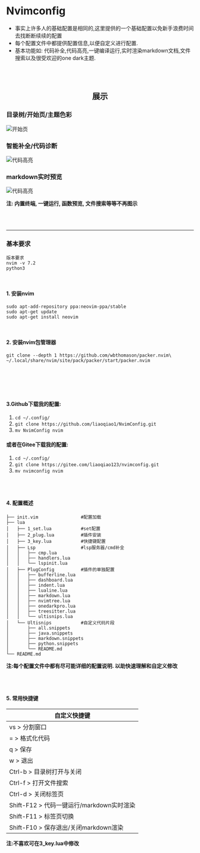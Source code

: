 # Nvimconfig

- 事实上许多人的基础配置是相同的,这里提供的一个基础配置以免新手浪费时间去找断断续续的配置
- 每个配置文件中都提供配置信息,以便自定义进行配置.
- 基本功能如: 代码补全,代码高亮,一键编译运行,实时渲染markdown文档,文件搜索以及很受欢迎的one dark主题.

<br><br>

<h2 align="center"> 展示 </h2>

### 目录树/开始页/主题色彩

![开始页](https://gitee.com/liaoqiao123/file_code/raw/master/images/b.png)

### 智能补全/代码诊断

![代码高亮](https://gitee.com/liaoqiao123/file_code/raw/master/images/a.png)

### markdown实时预览

![代码高亮](https://gitee.com/liaoqiao123/file_code/raw/master/images/c.png)

<b>注: 内置终端, 一键运行, 函数预览, 文件搜索等等不再图示</b>

<br><br><hr>
 
### 基本要求

```
版本要求
nvim -v 7.2
python3
```

<br> 


#### 1. 安装nvim
```
sudo apt-add-repository ppa:neovim-ppa/stable
sudo apt-get update
sudo apt-get install neovim
```
<br> 


#### 2. 安装nvim包管理器
```
git clone --depth 1 https://github.com/wbthomason/packer.nvim\ 
~/.local/share/nvim/site/pack/packer/start/packer.nvim
```
<br><br>

<br> 

#### 3.Github下载我的配置:
1. `cd ~/.config/`
2. `git clone https://github.com/liaoqiao1/NvimConfig.git`
3. `mv NvimConfig nvim`

#### 或者在Gitee下载我的配置:
1. `cd ~/.config/`
2. `git clone https://gitee.com/liaoqiao123/nvimconfig.git`
3. `mv nvimconfig nvim`

<br><br>


#### 4. 配置概述
```
├── init.vim                #配置加载
├── lua
│   ├── 1_set.lua           #set配置
│   ├── 2_plug.lua          #插件安装
│   ├── 3_key.lua           #快捷键配置
│   ├── Lsp                 #lsp服务器/cmd补全
│   │   ├── cmp.lua
│   │   ├── handlers.lua 
│   │   └── lspinit.lua   
│   ├── PlugConfig          #插件的单独配置
│   │   ├── bufferline.lua
│   │   ├── dashboard.lua
│   │   ├── indent.lua
│   │   ├── lualine.lua
│   │   ├── markdown.lua
│   │   ├── nvimtree.lua
│   │   ├── onedarkpro.lua
│   │   ├── treesitter.lua
│   │   └── ultisnips.lua
│   └── Ultisnips           #自定义代码片段
│       ├── all.snippets
│       ├── java.snippets
│       ├── markdown.snippets
│       ├── python.snippets
│       └── README.md
└── README.md               
```
<b> 注:每个配置文件中都有尽可能详细的配置说明. 以助快速理解和自定义修改 </b>


<br><br>
>
#### 5. 常用快捷键

|自定义快捷键			                               |
|---                                       |
| vs       > 分割窗口                      |
| =        > 格式化代码                    |
| q        > 保存                          |
| w        > 退出                          |
|Ctrl-b	   > 目录树打开与关闭	           |
|Ctrl-f    > 打开文件搜索                  |
|Ctrl-d    > 关闭标签页                    |
|Shift-F12 > 代码一键运行/markdown实时渲染 |
|Shift-F11 > 标签页切换                    |
|Shift-F10 > 保存退出/关闭markdown渲染     |

<b>注:不喜欢可在3_key.lua中修改</b>



